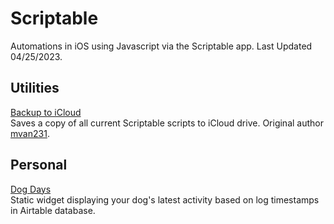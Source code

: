# Scriptable
Automations in iOS using Javascript via the Scriptable app. Last Updated 04/25/2023.

## Utilities
[Backup to iCloud](https://github.com/calikasten/scriptable-scripts/blob/main/Backup%20to%20iCloud.js) <br>
Saves a copy of all current Scriptable scripts to iCloud drive. Original author [mvan231](https://github.com/mvan231).

## Personal
[Dog Days]() <br>
Static widget displaying your dog's latest activity based on log timestamps in Airtable database.
